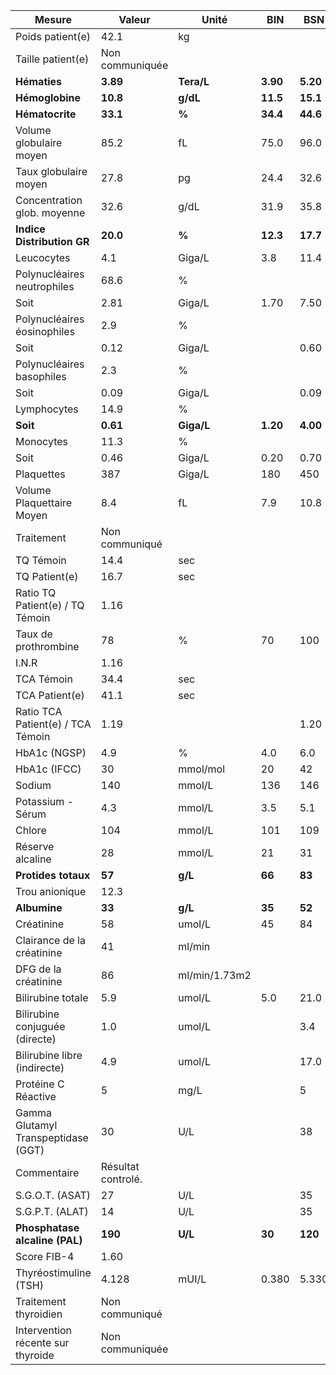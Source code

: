 |               Mesure              |      Valeur      |    Unité    |   BIN  |   BSN  |
|-----------------------------------|------------------|-------------|--------|--------|
|          Poids patient(e)         |       42.1       |      kg     |        |        |
|         Taille patient(e)         |  Non communiquée |             |        |        |
|            **Hématies**           |     **3.89**     |  **Tera/L** |**3.90**|**5.20**|
|          **Hémoglobine**          |     **10.8**     |   **g/dL**  |**11.5**|**15.1**|
|          **Hématocrite**          |     **33.1**     |    **%**    |**34.4**|**44.6**|
|      Volume globulaire moyen      |       85.2       |      fL     |  75.0  |  96.0  |
|       Taux globulaire moyen       |       27.8       |      pg     |  24.4  |  32.6  |
|    Concentration glob. moyenne    |       32.6       |     g/dL    |  31.9  |  35.8  |
|     **Indice Distribution GR**    |     **20.0**     |    **%**    |**12.3**|**17.7**|
|             Leucocytes            |        4.1       |    Giga/L   |   3.8  |  11.4  |
|    Polynucléaires neutrophiles    |       68.6       |      %      |        |        |
|                Soit               |       2.81       |    Giga/L   |  1.70  |  7.50  |
|    Polynucléaires éosinophiles    |        2.9       |      %      |        |        |
|                Soit               |       0.12       |    Giga/L   |        |  0.60  |
|     Polynucléaires basophiles     |        2.3       |      %      |        |        |
|                Soit               |       0.09       |    Giga/L   |        |  0.09  |
|            Lymphocytes            |       14.9       |      %      |        |        |
|              **Soit**             |     **0.61**     |  **Giga/L** |**1.20**|**4.00**|
|             Monocytes             |       11.3       |      %      |        |        |
|                Soit               |       0.46       |    Giga/L   |  0.20  |  0.70  |
|             Plaquettes            |        387       |    Giga/L   |   180  |   450  |
|     Volume Plaquettaire Moyen     |        8.4       |      fL     |   7.9  |  10.8  |
|             Traitement            |  Non communiqué  |             |        |        |
|             TQ Témoin             |       14.4       |     sec     |        |        |
|           TQ Patient(e)           |       16.7       |     sec     |        |        |
|  Ratio TQ Patient(e) / TQ Témoin  |       1.16       |             |        |        |
|        Taux de prothrombine       |        78        |      %      |   70   |   100  |
|               I.N.R               |       1.16       |             |        |        |
|             TCA Témoin            |       34.4       |     sec     |        |        |
|           TCA Patient(e)          |       41.1       |     sec     |        |        |
| Ratio TCA Patient(e) / TCA Témoin |       1.19       |             |        |  1.20  |
|           HbA1c  (NGSP)           |        4.9       |      %      |   4.0  |   6.0  |
|           HbA1c  (IFCC)           |        30        |   mmol/mol  |   20   |   42   |
|               Sodium              |        140       |    mmol/L   |   136  |   146  |
|         Potassium - Sérum         |        4.3       |    mmol/L   |   3.5  |   5.1  |
|               Chlore              |        104       |    mmol/L   |   101  |   109  |
|          Réserve alcaline         |        28        |    mmol/L   |   21   |   31   |
|        **Protides totaux**        |      **57**      |   **g/L**   | **66** | **83** |
|           Trou anionique          |       12.3       |             |        |        |
|            **Albumine**           |      **33**      |   **g/L**   | **35** | **52** |
|             Créatinine            |        58        |    umol/L   |   45   |   84   |
|     Clairance de la créatinine    |        41        |    ml/min   |        |        |
|        DFG de la créatinine       |        86        |ml/min/1.73m2|        |        |
|         Bilirubine totale         |        5.9       |    umol/L   |   5.0  |  21.0  |
|   Bilirubine conjuguée (directe)  |        1.0       |    umol/L   |        |   3.4  |
|    Bilirubine libre (indirecte)   |        4.9       |    umol/L   |        |  17.0  |
|        Protéine C Réactive        |         5        |     mg/L    |        |    5   |
|Gamma Glutamyl Transpeptidase (GGT)|        30        |     U/L     |        |   38   |
|            Commentaire            |Résultat controlé.|             |        |        |
|          S.G.O.T. (ASAT)          |        27        |     U/L     |        |   35   |
|          S.G.P.T. (ALAT)          |        14        |     U/L     |        |   35   |
|   **Phosphatase alcaline (PAL)**  |      **190**     |   **U/L**   | **30** | **120**|
|            Score FIB-4            |       1.60       |             |        |        |
|       Thyréostimuline (TSH)       |       4.128      |    mUI/L    |  0.380 |  5.330 |
|       Traitement thyroidien       |  Non communiqué  |             |        |        |
| Intervention récente sur thyroide |  Non communiquée |             |        |        |